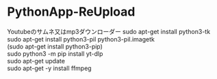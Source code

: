 # PythonApp-ReUpload
Youtubeのサムネ又はmp3ダウンローダー
sudo apt-get install python3-tk  
sudo apt-get install python3-pil python3-pil.imagetk  
(sudo apt-get install python3-pip)  
sudo python3 -m pip install yt-dlp  
sudo apt-get update  
sudo apt-get -y install ffmpeg  


